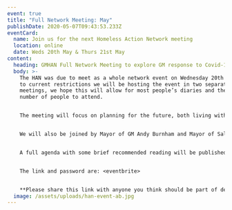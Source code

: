 ```yaml
---
event: true
title: "Full Network Meeting: May"
publishDate: 2020-05-07T09:43:53.233Z
eventCard:
  name: Join us for the next Homeless Action Network meeting
  location: online
  date: Weds 20th May & Thurs 21st May
content:
  heading: GMHAN Full Network Meeting to explore GM response to Covid-19
  body: >-
    The HAN was due to meet as a whole network event on Wednesday 20th May, due
    to current restrictions we will be hosting the event in two separate Zoom
    meetings, we hope this will allow for most people’s diaries and the maximum
    number of people to attend.


    The meeting will focus on planning for the future, both living with Covid and looking to a society without the disease present. As the GMHAN we believe that whilst coronavirus has wrought great damage, we can also use this next phase to end homelessness for good. This May’s HAN will give us an opportunity to start determining what this could look like as a collection of different sectors, viewpoints and ideas.


    We will also be joined by Mayor of GM Andy Burnham and Mayor of Salford Paul Dennett to share updates on the Covid response so far.


    A full agenda with some brief recommended reading will be published in advance on the [Resources](/resources) page.


    The link and password are: <eventbrite>


    **Please share this link with anyone you think should be part of deciding how Greater Manchester responds to the Covid pandemic for people who are homeless.**
  image: /assets/uploads/han-event-ab.jpg
---
```

